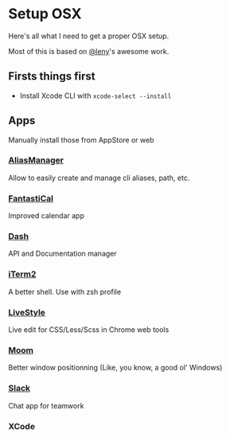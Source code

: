 # Setup OSX 
Here's all what I need to get a proper OSX setup.

Most of this is based on [@leny](https://github.com/leny)'s awesome work.

## Firsts things first
* Install Xcode CLI with ```xcode-select --install```

## Apps
Manually install those from AppStore or web

### [AliasManager](https://aliasmanager.co/)
Allow to easily create and manage cli aliases, path, etc.

### [FantastiCal](https://flexibits.com/fantastical)
Improved calendar app

### [Dash](https://kapeli.com/dash)
API and Documentation manager

### [iTerm2](https://www.iterm2.com/)
A better shell. Use with zsh profile

### [LiveStyle](http://livestyle.io/)
Live edit for CSS/Less/Scss in Chrome web tools

### [Moom](https://manytricks.com/moom/)
Better window positionning (Like, you know, a good ol' Windows)

### [Slack](https://slack.com/)
Chat app for teamwork

### XCode
